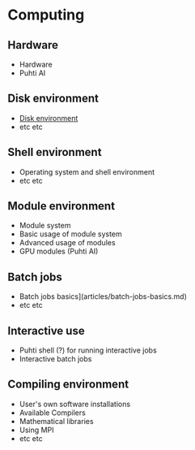 # Computing

## Hardware

* Hardware <!--articles/hardware.md-->
* Puhti AI <!--articles/puhti-ai.md-->

## Disk environment

* [Disk environment](articles/disk-environment.md)
* etc etc

## Shell environment

* Operating system and shell environment <!--articles/shell-environment.md-->
* etc etc

## Module environment

* Module system <!--articles/module-system.md-->
* Basic usage of module system <!--articles/basic-usage-of-modules.md-->
* Advanced usage of modules <!--articles/advanced-modules.md-->
* GPU modules (Puhti AI) <!--articles/gpu-modules.md-->

## Batch jobs

* Batch jobs basics](articles/batch-jobs-basics.md)
* etc etc

## Interactive use

* Puhti shell (?) for running interactive jobs <!--articles/shell.md-->
* Interactive batch jobs <!--articles/interactive-batch-jobs.md-->

## Compiling environment

* User's own software installations <!--articles/own-installations.md-->
* Available Compilers <!--articles/available-compilers.md-->
* Mathematical libraries <!--articles/math-libraries.md-->
* Using MPI <!--articles/using-MPI.md-->
* etc etc
